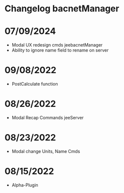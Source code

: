 # Changelog bacnetManager



# 07/09/2024
- Modal UX redesign cmds jeebacnetManager
- Ability to ignore name field to rename on server

# 09/08/2022
- PostCalculate function

# 08/26/2022
- Modal Recap Commands jeeServer

# 08/23/2022
- Modal change Units, Name Cmds

# 08/15/2022
- Alpha-Plugin






